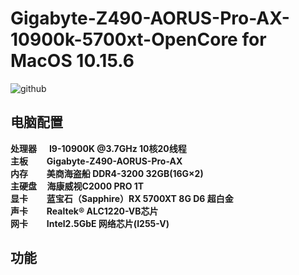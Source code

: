 # Gigabyte-Z490-AORUS-Pro-AX-10900k-5700xt-OpenCore for MacOS 10.15.6
![github](https://github.com/shagua517/Gigabyte-Z490-AORUS-Pro-AX-10900k-5700xt-OpenCore/blob/master/pic/1.png "github")

## 电脑配置
**处理器&nbsp;&nbsp;&nbsp;&nbsp;&nbsp;&nbsp;I9-10900K @3.7GHz 10核20线程 <br>
主板&nbsp;&nbsp;&nbsp;&nbsp;&nbsp;&nbsp;&nbsp;&nbsp;&nbsp;Gigabyte-Z490-AORUS-Pro-AX <br>
内存&nbsp;&nbsp;&nbsp;&nbsp;&nbsp;&nbsp;&nbsp;&nbsp;&nbsp;美商海盗船 DDR4-3200 32GB(16G×2) <br>
主硬盘&nbsp;&nbsp;&nbsp;&nbsp;&nbsp;海康威视C2000 PRO 1T <br>
显卡&nbsp;&nbsp;&nbsp;&nbsp;&nbsp;&nbsp;&nbsp;&nbsp;&nbsp;蓝宝石（Sapphire）RX 5700XT 8G D6 超白金 <br>
声卡&nbsp;&nbsp;&nbsp;&nbsp;&nbsp;&nbsp;&nbsp;&nbsp; Realtek® ALC1220-VB芯片 <br>
网卡&nbsp;&nbsp;&nbsp;&nbsp;&nbsp;&nbsp;&nbsp;&nbsp;&nbsp;Intel2.5GbE 网络芯片(I255-V)**

## 功能
